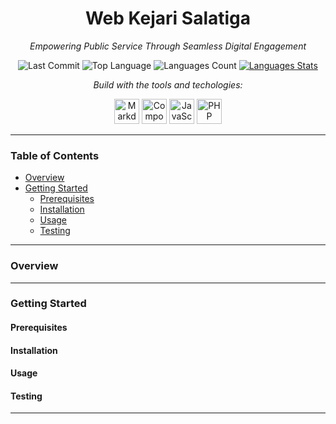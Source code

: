 
<h1 align="center">Web Kejari Salatiga</h1>

<p align="center">
  <em>Empowering Public Service Through Seamless Digital Engagement</em>
</p>

<p align="center">
  <img src="https://img.shields.io/github/last-commit/myudhap/web-kejari-salatiga?style=flat-square" alt="Last Commit">
  <img src="https://img.shields.io/github/languages/top/myudhap/web-kejari-salatiga?style=flat-square" alt="Top Language">
  <img src="https://img.shields.io/github/languages/count/myudhap/web-kejari-salatiga?style=flat-square" alt="Languages Count">
  <a href="https://github.com/myudhap/web-kejari-salatiga">
    <img src="https://github-readme-stats.vercel.app/api/top-langs/?username=myudhap&repo=web-kejari-salatiga&layout=compact" alt="Languages Stats" />
  </a>
</p>

<p align="center">
  <em>Build with the tools and techologies:</em>
</p>

<p align="center">
  <img src="https://cdn.jsdelivr.net/gh/devicons/devicon/icons/markdown/markdown-original.svg" alt="Markdown" width="40" height="40"/>
  <img src="https://cdn.jsdelivr.net/gh/devicons/devicon/icons/composer/composer-original.svg" alt="Composer" width="40" height="40"/>
  <img src="https://cdn.jsdelivr.net/gh/devicons/devicon/icons/javascript/javascript-original.svg" alt="JavaScript" width="40" height="40"/>
  <img src="https://cdn.jsdelivr.net/gh/devicons/devicon/icons/php/php-original.svg" alt="PHP" width="40" height="40"/>
</p>

<hr>


### Table of Contents

- [Overview](#-overview)
- [Getting Started](#-getting-started)
  - [Prerequisites](#-prerequisites)
  - [Installation](#-installation)
  - [Usage](#-usage)
  - [Testing](#-testing)

<hr>

### Overview

<hr>

### Getting Started

#### Prerequisites

#### Installation

#### Usage

#### Testing

<hr>